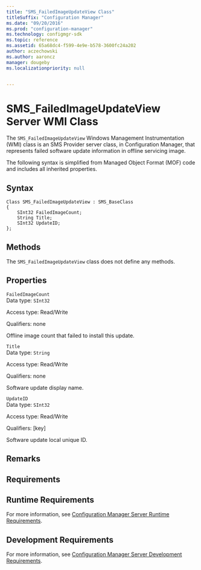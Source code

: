 ```yaml
---
title: "SMS_FailedImageUpdateView Class"
titleSuffix: "Configuration Manager"
ms.date: "09/20/2016"
ms.prod: "configuration-manager"
ms.technology: configmgr-sdk
ms.topic: reference
ms.assetid: 65a68dc4-f599-4e9e-b578-3600fc24a202
author: aczechowski
ms.author: aaroncz
manager: dougeby
ms.localizationpriority: null


---
```

# SMS_FailedImageUpdateView Server WMI Class
The `SMS_FailedImageUpdateView` Windows Management Instrumentation (WMI) class is an SMS Provider server class, in Configuration Manager, that represents failed software update information in offline servicing image.  

 The following syntax is simplified from Managed Object Format (MOF) code and includes all inherited properties.  

## Syntax  

```  
Class SMS_FailedImageUpdateView : SMS_BaseClass  
{  
    SInt32 FailedImageCount;  
    String Title;  
    SInt32 UpdateID;  
};  
```  

## Methods  
 The `SMS_FailedImageUpdateView` class does not define any methods.  

## Properties  
 `FailedImageCount`  
 Data type: `SInt32`  

 Access type: Read/Write  

 Qualifiers: none  

 Offline image count that failed to install this update.  

 `Title`  
 Data type: `String`  

 Access type: Read/Write  

 Qualifiers: none  

 Software update display name.  

 `UpdateID`  
 Data type: `SInt32`  

 Access type: Read/Write  

 Qualifiers: [key]  

 Software update local unique ID.  

## Remarks  

## Requirements  

## Runtime Requirements  
 For more information, see [Configuration Manager Server Runtime Requirements](../../../develop/core/reqs/server-runtime-requirements.md).  

## Development Requirements  
 For more information, see [Configuration Manager Server Development Requirements](../../../develop/core/reqs/server-development-requirements.md).

